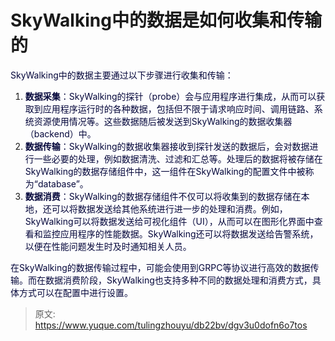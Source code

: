# SkyWalking中的数据是如何收集和传输的

<font style="color:rgb(5, 7, 59);background-color:rgb(253, 253, 254);">SkyWalking中的数据主要通过以下步骤进行收集和传输：</font>

1. **<font style="color:rgb(5, 7, 59);background-color:rgb(253, 253, 254);">数据采集</font>**<font style="color:rgb(5, 7, 59);background-color:rgb(253, 253, 254);">：SkyWalking的探针（probe）会与应用程序进行集成，从而可以获取到应用程序运行时的各种数据，包括但不限于请求响应时间、调用链路、系统资源使用情况等。这些数据随后被发送到SkyWalking的数据收集器（backend）中。</font>
2. **<font style="color:rgb(5, 7, 59);background-color:rgb(253, 253, 254);">数据传输</font>**<font style="color:rgb(5, 7, 59);background-color:rgb(253, 253, 254);">：SkyWalking的数据收集器接收到探针发送的数据后，会对数据进行一些必要的处理，例如数据清洗、过滤和汇总等。处理后的数据将被存储在SkyWalking的数据存储组件中，这一组件在SkyWalking的配置文件中被称为“database”。</font>
3. **<font style="color:rgb(5, 7, 59);background-color:rgb(253, 253, 254);">数据消费</font>**<font style="color:rgb(5, 7, 59);background-color:rgb(253, 253, 254);">：SkyWalking的数据存储组件不仅可以将收集到的数据存储在本地，还可以将数据发送给其他系统进行进一步的处理和消费。例如，SkyWalking可以将数据发送给可视化组件（UI），从而可以在图形化界面中查看和监控应用程序的性能数据。SkyWalking还可以将数据发送给告警系统，以便在性能问题发生时及时通知相关人员。</font>

<font style="color:rgb(5, 7, 59);background-color:rgb(253, 253, 254);">在SkyWalking的数据传输过程中，可能会使用到GRPC等协议进行高效的数据传输。而在数据消费阶段，SkyWalking也支持多种不同的数据处理和消费方式，具体方式可以在配置中进行设置。</font>



> 原文: <https://www.yuque.com/tulingzhouyu/db22bv/dgv3u0dofn6o7tos>